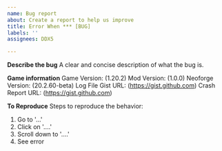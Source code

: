 ```yaml
---
name: Bug report
about: Create a report to help us improve
title: Error When *** [BUG]
labels: ''
assignees: DDX5

---
```


**Describe the bug**
A clear and concise description of what the bug is.

**Game information**
Game Version: (1.20.2)
Mod Version: (1.0.0)
Neoforge Version: (20.2.60-beta)
Log File Gist URL: (https://gist.github.com)
Crash Report URL: (https://gist.github.com)

**To Reproduce**
Steps to reproduce the behavior:
1. Go to '...'
2. Click on '....'
3. Scroll down to '....'
4. See error
